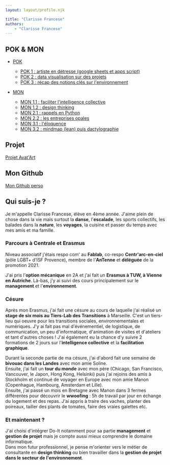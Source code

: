 ```yaml
---
layout: layout/profile.njk

title: "Clarisse Francese"
authors:
    - "Clarisse Francese"
---
```


## POK & MON

- [POK](./pok)
  - [POK 1 : artiste en détresse (google sheets et apps script)](./pok/temps-1)
  - [POK 2 : data visualisation sur des projets](./pok/temps-2)
  - [POK 3 : récap des notions clés sur l'environnement](./pok/temps-3)

- [MON](./mon)
  - [MON 1.1 : faciliter l'intelligence collective](./mon/temps-1.1)
  - [MON 1.2 : design thinking](./mon/temps-1.2)
  - [MON 2.1 : rappels en Python](./mon/temps-2.1)
  - [MON 2.2 : les entreprises opales](./mon/temps-2.2)
  - [MON 3.1 : l'éloquence](./mon/temps-3.1)
  - [MON 3.2 : mindmap (lean) puis dactylographie](./mon/temps-3.2)

## Projet

[Projet Avat'Art](../_projets/Avat'Art/)

## Mon Github

[Mon Github perso](https://github.com/Clarisse-Francese/GithubClarisse.git)

## Qui suis-je ?

Je m'appelle Clarisse Francese, élève en 4ème année. J'aime plein de chose dans la vie mais surtout la **danse**, l'**escalade**, les sports collectifs, les balades dans la **nature**, les **voyages**, la cuisine et passer du temps avec mes amis et ma famille.

### Parcours à Centrale et Erasmus

Niveau associatif j'étais respo com' au **Fablab**, co-respo **Centr'arc-en-ciel** (pôle LGBT+ d'ISF Provence), membre de l'**AnTenne** et **déléguée** de la promotion 2021.

J'ai pris l'**option mécanique** en 2A et j'ai fait un **Erasmus à TUW, à Vienne en Autriche**. Là-bas, j'y ai suivi des cours principalement sur le **management** et l'**environnement**.

### Césure

Après mon Erasmus, j'ai fait une césure au cours de laquelle j'ai réalisé un **stage de six mois au Tiers-Lab des Transitions** à Marseille. C'est un tiers-lieu qui oeuvre pour les transitions sociales, environnementales et numériques. J'y ai fait pas mal d'événementiel, de logistique, de communication, un peu d'informatique, d'animation de visites et d'ateliers et tant d'autres choses ! J'ai également eu la chance d'y suivre 2 formations de 2 jours sur l'**intelligence collective** et la **facilitation graphique**.

Durant la seconde partie de ma césure, j'ai d'abord fait une semaine de **bivouac dans les Landes** avec mon amie Soline.  
Ensuite, j'ai fait un **tour du monde** avec mon père (Chicago, San Francisco, Vancouver, le Japon, Hong Kong, Helsinki) puis j'ai rejoins des amis à Stockholm et continué de voyager en Europe avec mon amie Manon (Copenhague, Hambourg, Amsterdam et Lille).  
Ensuite, j'ai passé un mois en Bretagne avec Manon dans 3 fermes différentes pour découvrir le **wwoofing** : 5h de travail par jour en échange du logement et des repas. J'ai appris à traire des vaches, planter des poireaux, tailler des plants de tomates, faire des vraies galettes etc.

### Et maintenant ?

J'ai choisi d'intégrer Do-It notamment pour sa partie **management** et **gestion de projet** mais je compte aussi mieux comprendre le domaine informatique.  
Dans mon futur professionnel, je pense m'orienter vers le métier de consultante en **design thinking** ou bien travailler dans la **gestion de projet dans le secteur de l'environnement**.